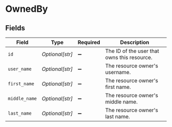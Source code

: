 # OwnedBy


## Fields

| Field                                       | Type                                        | Required                                    | Description                                 |
| ------------------------------------------- | ------------------------------------------- | ------------------------------------------- | ------------------------------------------- |
| `id`                                        | *Optional[str]*                             | :heavy_minus_sign:                          | The ID of the user that owns this resource. |
| `user_name`                                 | *Optional[str]*                             | :heavy_minus_sign:                          | The resource owner's username.              |
| `first_name`                                | *Optional[str]*                             | :heavy_minus_sign:                          | The resource owner's first name.            |
| `middle_name`                               | *Optional[str]*                             | :heavy_minus_sign:                          | The resource owner's middle name.           |
| `last_name`                                 | *Optional[str]*                             | :heavy_minus_sign:                          | The resource owner's last name.             |